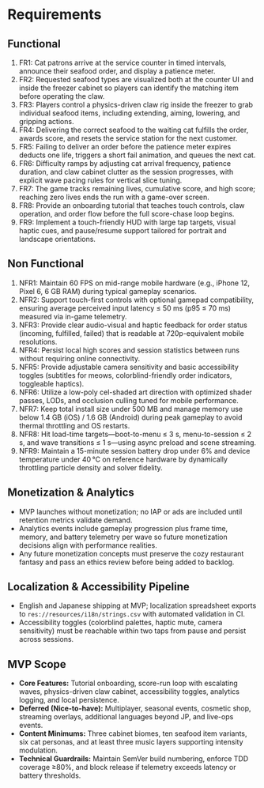 # Requirements

## Functional
1. FR1: Cat patrons arrive at the service counter in timed intervals, announce their seafood order, and display a patience meter.
2. FR2: Requested seafood types are visualized both at the counter UI and inside the freezer cabinet so players can identify the matching item before operating the claw.
3. FR3: Players control a physics-driven claw rig inside the freezer to grab individual seafood items, including extending, aiming, lowering, and gripping actions.
4. FR4: Delivering the correct seafood to the waiting cat fulfills the order, awards score, and resets the service station for the next customer.
5. FR5: Failing to deliver an order before the patience meter expires deducts one life, triggers a short fail animation, and queues the next cat.
6. FR6: Difficulty ramps by adjusting cat arrival frequency, patience duration, and claw cabinet clutter as the session progresses, with explicit wave pacing rules for vertical slice tuning.
7. FR7: The game tracks remaining lives, cumulative score, and high score; reaching zero lives ends the run with a game-over screen.
8. FR8: Provide an onboarding tutorial that teaches touch controls, claw operation, and order flow before the full score-chase loop begins.
9. FR9: Implement a touch-friendly HUD with large tap targets, visual haptic cues, and pause/resume support tailored for portrait and landscape orientations.

## Non Functional
1. NFR1: Maintain 60 FPS on mid-range mobile hardware (e.g., iPhone 12, Pixel 6, 6 GB RAM) during typical gameplay scenarios.
2. NFR2: Support touch-first controls with optional gamepad compatibility, ensuring average perceived input latency ≤ 50 ms (p95 ≤ 70 ms) measured via in-game telemetry.
3. NFR3: Provide clear audio-visual and haptic feedback for order status (incoming, fulfilled, failed) that is readable at 720p-equivalent mobile resolutions.
4. NFR4: Persist local high scores and session statistics between runs without requiring online connectivity.
5. NFR5: Provide adjustable camera sensitivity and basic accessibility toggles (subtitles for meows, colorblind-friendly order indicators, toggleable haptics).
6. NFR6: Utilize a low-poly cel-shaded art direction with optimized shader passes, LODs, and occlusion culling tuned for mobile performance.
7. NFR7: Keep total install size under 500 MB and manage memory use below 1.4 GB (iOS) / 1.6 GB (Android) during peak gameplay to avoid thermal throttling and OS restarts.
8. NFR8: Hit load-time targets—boot-to-menu ≤ 3 s, menu-to-session ≤ 2 s, and wave transitions ≤ 1 s—using async preload and scene streaming.
9. NFR9: Maintain a 15-minute session battery drop under 6% and device temperature under 40 °C on reference hardware by dynamically throttling particle density and solver fidelity.

## Monetization & Analytics
- MVP launches without monetization; no IAP or ads are included until retention metrics validate demand.
- Analytics events include gameplay progression plus frame time, memory, and battery telemetry per wave so future monetization decisions align with performance realities.
- Any future monetization concepts must preserve the cozy restaurant fantasy and pass an ethics review before being added to backlog.

## Localization & Accessibility Pipeline
- English and Japanese shipping at MVP; localization spreadsheet exports to `res://resources/i18n/strings.csv` with automated validation in CI.
- Accessibility toggles (colorblind palettes, haptic mute, camera sensitivity) must be reachable within two taps from pause and persist across sessions.

## MVP Scope
- **Core Features:** Tutorial onboarding, score-run loop with escalating waves, physics-driven claw cabinet, accessibility toggles, analytics logging, and local persistence.
- **Deferred (Nice-to-have):** Multiplayer, seasonal events, cosmetic shop, streaming overlays, additional languages beyond JP, and live-ops events.
- **Content Minimums:** Three cabinet biomes, ten seafood item variants, six cat personas, and at least three music layers supporting intensity modulation.
- **Technical Guardrails:** Maintain SemVer build numbering, enforce TDD coverage ≥80%, and block release if telemetry exceeds latency or battery thresholds.
